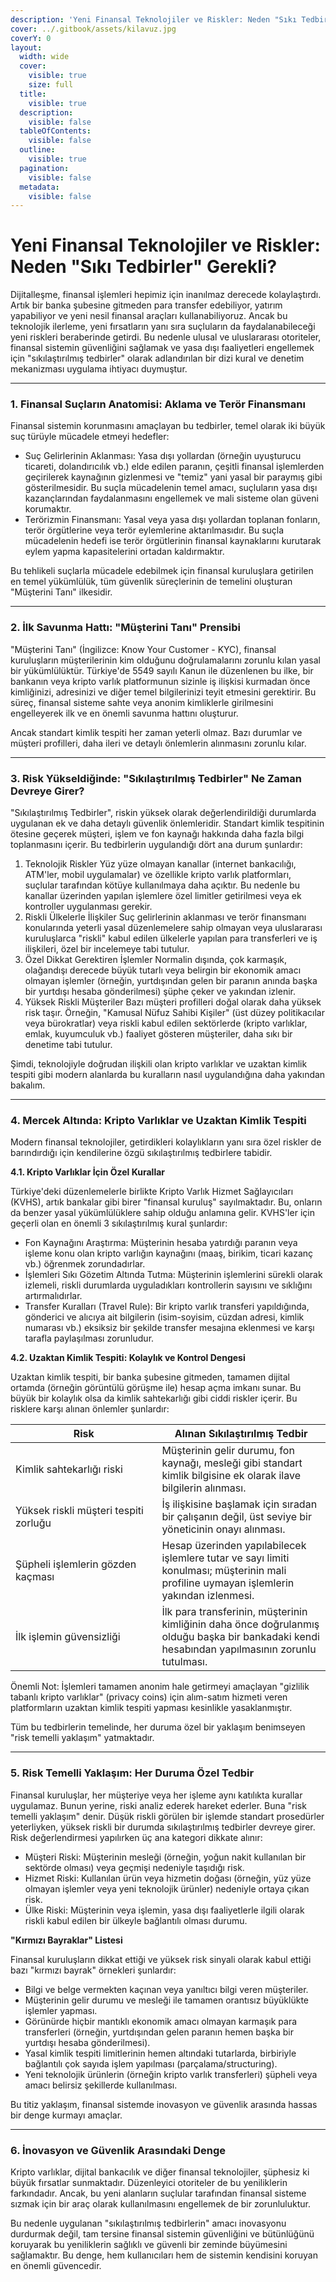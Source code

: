 ```yaml
---
description: 'Yeni Finansal Teknolojiler ve Riskler: Neden "Sıkı Tedbirler" Gerekli?'
cover: ../.gitbook/assets/kilavuz.jpg
coverY: 0
layout:
  width: wide
  cover:
    visible: true
    size: full
  title:
    visible: true
  description:
    visible: false
  tableOfContents:
    visible: false
  outline:
    visible: true
  pagination:
    visible: false
  metadata:
    visible: false
---
```


# Yeni Finansal Teknolojiler ve Riskler: Neden "Sıkı Tedbirler" Gerekli?

Dijitalleşme, finansal işlemleri hepimiz için inanılmaz derecede kolaylaştırdı. Artık bir banka şubesine gitmeden para transfer edebiliyor, yatırım yapabiliyor ve yeni nesil finansal araçları kullanabiliyoruz. Ancak bu teknolojik ilerleme, yeni fırsatların yanı sıra suçluların da faydalanabileceği yeni riskleri beraberinde getirdi. Bu nedenle ulusal ve uluslararası otoriteler, finansal sistemin güvenliğini sağlamak ve yasa dışı faaliyetleri engellemek için "sıkılaştırılmış tedbirler" olarak adlandırılan bir dizi kural ve denetim mekanizması uygulama ihtiyacı duymuştur.

***

### 1. Finansal Suçların Anatomisi: Aklama ve Terör Finansmanı

Finansal sistemin korunmasını amaçlayan bu tedbirler, temel olarak iki büyük suç türüyle mücadele etmeyi hedefler:

* Suç Gelirlerinin Aklanması: Yasa dışı yollardan (örneğin uyuşturucu ticareti, dolandırıcılık vb.) elde edilen paranın, çeşitli finansal işlemlerden geçirilerek kaynağının gizlenmesi ve "temiz" yani yasal bir paraymış gibi gösterilmesidir. Bu suçla mücadelenin temel amacı, suçluların yasa dışı kazançlarından faydalanmasını engellemek ve mali sisteme olan güveni korumaktır.
* Terörizmin Finansmanı: Yasal veya yasa dışı yollardan toplanan fonların, terör örgütlerine veya terör eylemlerine aktarılmasıdır. Bu suçla mücadelenin hedefi ise terör örgütlerinin finansal kaynaklarını kurutarak eylem yapma kapasitelerini ortadan kaldırmaktır.

Bu tehlikeli suçlarla mücadele edebilmek için finansal kuruluşlara getirilen en temel yükümlülük, tüm güvenlik süreçlerinin de temelini oluşturan "Müşterini Tanı" ilkesidir.

***

### 2. İlk Savunma Hattı: "Müşterini Tanı" Prensibi

"Müşterini Tanı" (İngilizce: Know Your Customer - KYC), finansal kuruluşların müşterilerinin kim olduğunu doğrulamalarını zorunlu kılan yasal bir yükümlülüktür. Türkiye'de 5549 sayılı Kanun ile düzenlenen bu ilke, bir bankanın veya kripto varlık platformunun sizinle iş ilişkisi kurmadan önce kimliğinizi, adresinizi ve diğer temel bilgilerinizi teyit etmesini gerektirir. Bu süreç, finansal sisteme sahte veya anonim kimliklerle girilmesini engelleyerek ilk ve en önemli savunma hattını oluşturur.

Ancak standart kimlik tespiti her zaman yeterli olmaz. Bazı durumlar ve müşteri profilleri, daha ileri ve detaylı önlemlerin alınmasını zorunlu kılar.

***

### 3. Risk Yükseldiğinde: "Sıkılaştırılmış Tedbirler" Ne Zaman Devreye Girer?

"Sıkılaştırılmış Tedbirler", riskin yüksek olarak değerlendirildiği durumlarda uygulanan ek ve daha detaylı güvenlik önlemleridir. Standart kimlik tespitinin ötesine geçerek müşteri, işlem ve fon kaynağı hakkında daha fazla bilgi toplanmasını içerir. Bu tedbirlerin uygulandığı dört ana durum şunlardır:

1. Teknolojik Riskler Yüz yüze olmayan kanallar (internet bankacılığı, ATM'ler, mobil uygulamalar) ve özellikle kripto varlık platformları, suçlular tarafından kötüye kullanılmaya daha açıktır. Bu nedenle bu kanallar üzerinden yapılan işlemlere özel limitler getirilmesi veya ek kontroller uygulanması gerekir.
2. Riskli Ülkelerle İlişkiler Suç gelirlerinin aklanması ve terör finansmanı konularında yeterli yasal düzenlemelere sahip olmayan veya uluslararası kuruluşlarca "riskli" kabul edilen ülkelerle yapılan para transferleri ve iş ilişkileri, özel bir incelemeye tabi tutulur.
3. Özel Dikkat Gerektiren İşlemler Normalin dışında, çok karmaşık, olağandışı derecede büyük tutarlı veya belirgin bir ekonomik amacı olmayan işlemler (örneğin, yurtdışından gelen bir paranın anında başka bir yurtdışı hesaba gönderilmesi) şüphe çeker ve yakından izlenir.
4. Yüksek Riskli Müşteriler Bazı müşteri profilleri doğal olarak daha yüksek risk taşır. Örneğin, "Kamusal Nüfuz Sahibi Kişiler" (üst düzey politikacılar veya bürokratlar) veya riskli kabul edilen sektörlerde (kripto varlıklar, emlak, kuyumculuk vb.) faaliyet gösteren müşteriler, daha sıkı bir denetime tabi tutulur.

Şimdi, teknolojiyle doğrudan ilişkili olan kripto varlıklar ve uzaktan kimlik tespiti gibi modern alanlarda bu kuralların nasıl uygulandığına daha yakından bakalım.

***

### 4. Mercek Altında: Kripto Varlıklar ve Uzaktan Kimlik Tespiti

Modern finansal teknolojiler, getirdikleri kolaylıkların yanı sıra özel riskler de barındırdığı için kendilerine özgü sıkılaştırılmış tedbirlere tabidir.

**4.1. Kripto Varlıklar İçin Özel Kurallar**

Türkiye'deki düzenlemelerle birlikte Kripto Varlık Hizmet Sağlayıcıları (KVHS), artık bankalar gibi birer "finansal kuruluş" sayılmaktadır. Bu, onların da benzer yasal yükümlülüklere sahip olduğu anlamına gelir. KVHS'ler için geçerli olan en önemli 3 sıkılaştırılmış kural şunlardır:

* Fon Kaynağını Araştırma: Müşterinin hesaba yatırdığı paranın veya işleme konu olan kripto varlığın kaynağını (maaş, birikim, ticari kazanç vb.) öğrenmek zorundadırlar.
* İşlemleri Sıkı Gözetim Altında Tutma: Müşterinin işlemlerini sürekli olarak izlemeli, riskli durumlarda uyguladıkları kontrollerin sayısını ve sıklığını artırmalıdırlar.
* Transfer Kuralları (Travel Rule): Bir kripto varlık transferi yapıldığında, gönderici ve alıcıya ait bilgilerin (isim-soyisim, cüzdan adresi, kimlik numarası vb.) eksiksiz bir şekilde transfer mesajına eklenmesi ve karşı tarafla paylaşılması zorunludur.

**4.2. Uzaktan Kimlik Tespiti: Kolaylık ve Kontrol Dengesi**

Uzaktan kimlik tespiti, bir banka şubesine gitmeden, tamamen dijital ortamda (örneğin görüntülü görüşme ile) hesap açma imkanı sunar. Bu büyük bir kolaylık olsa da kimlik sahtekarlığı gibi ciddi riskler içerir. Bu risklere karşı alınan önlemler şunlardır:

<table><thead><tr><th width="218.41015625">Risk</th><th>Alınan Sıkılaştırılmış Tedbir</th></tr></thead><tbody><tr><td>Kimlik sahtekarlığı riski</td><td>Müşterinin gelir durumu, fon kaynağı, mesleği gibi standart kimlik bilgisine ek olarak ilave bilgilerin alınması.</td></tr><tr><td>Yüksek riskli müşteri tespiti zorluğu</td><td>İş ilişkisine başlamak için sıradan bir çalışanın değil, üst seviye bir yöneticinin onayı alınması.</td></tr><tr><td>Şüpheli işlemlerin gözden kaçması</td><td>Hesap üzerinden yapılabilecek işlemlere tutar ve sayı limiti konulması; müşterinin mali profiline uymayan işlemlerin yakından izlenmesi.</td></tr><tr><td>İlk işlemin güvensizliği</td><td>İlk para transferinin, müşterinin kimliğinin daha önce doğrulanmış olduğu başka bir bankadaki kendi hesabından yapılmasının zorunlu tutulması.</td></tr></tbody></table>

Önemli Not: İşlemleri tamamen anonim hale getirmeyi amaçlayan "gizlilik tabanlı kripto varlıklar" (privacy coins) için alım-satım hizmeti veren platformların uzaktan kimlik tespiti yapması kesinlikle yasaklanmıştır.

Tüm bu tedbirlerin temelinde, her duruma özel bir yaklaşım benimseyen "risk temelli yaklaşım" yatmaktadır.

***

### 5. Risk Temelli Yaklaşım: Her Duruma Özel Tedbir

Finansal kuruluşlar, her müşteriye veya her işleme aynı katılıkta kurallar uygulamaz. Bunun yerine, riski analiz ederek hareket ederler. Buna "risk temelli yaklaşım" denir. Düşük riskli görülen bir işlemde standart prosedürler yeterliyken, yüksek riskli bir durumda sıkılaştırılmış tedbirler devreye girer. Risk değerlendirmesi yapılırken üç ana kategori dikkate alınır:

* Müşteri Riski: Müşterinin mesleği (örneğin, yoğun nakit kullanılan bir sektörde olması) veya geçmişi nedeniyle taşıdığı risk.
* Hizmet Riski: Kullanılan ürün veya hizmetin doğası (örneğin, yüz yüze olmayan işlemler veya yeni teknolojik ürünler) nedeniyle ortaya çıkan risk.
* Ülke Riski: Müşterinin veya işlemin, yasa dışı faaliyetlerle ilgili olarak riskli kabul edilen bir ülkeyle bağlantılı olması durumu.

**"Kırmızı Bayraklar" Listesi**

Finansal kuruluşların dikkat ettiği ve yüksek risk sinyali olarak kabul ettiği bazı "kırmızı bayrak" örnekleri şunlardır:

* Bilgi ve belge vermekten kaçınan veya yanıltıcı bilgi veren müşteriler.
* Müşterinin gelir durumu ve mesleği ile tamamen orantısız büyüklükte işlemler yapması.
* Görünürde hiçbir mantıklı ekonomik amacı olmayan karmaşık para transferleri (örneğin, yurtdışından gelen paranın hemen başka bir yurtdışı hesaba gönderilmesi).
* Yasal kimlik tespiti limitlerinin hemen altındaki tutarlarda, birbiriyle bağlantılı çok sayıda işlem yapılması (parçalama/structuring).
* Yeni teknolojik ürünlerin (örneğin kripto varlık transferleri) şüpheli veya amacı belirsiz şekillerde kullanılması.

Bu titiz yaklaşım, finansal sistemde inovasyon ve güvenlik arasında hassas bir denge kurmayı amaçlar.

***

### 6.  İnovasyon ve Güvenlik Arasındaki Denge

Kripto varlıklar, dijital bankacılık ve diğer finansal teknolojiler, şüphesiz ki büyük fırsatlar sunmaktadır. Düzenleyici otoriteler de bu yeniliklerin farkındadır. Ancak, bu yeni alanların suçlular tarafından finansal sisteme sızmak için bir araç olarak kullanılmasını engellemek de bir zorunluluktur.

Bu nedenle uygulanan "sıkılaştırılmış tedbirlerin" amacı inovasyonu durdurmak değil, tam tersine finansal sistemin güvenliğini ve bütünlüğünü koruyarak bu yeniliklerin sağlıklı ve güvenli bir zeminde büyümesini sağlamaktır. Bu denge, hem kullanıcıları hem de sistemin kendisini koruyan en önemli güvencedir.
